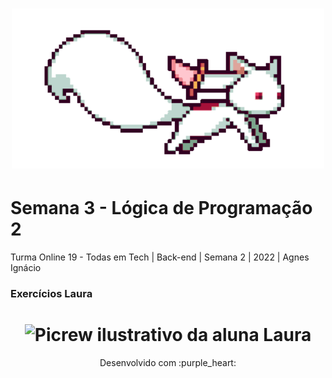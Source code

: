 <h1 align="center">
  <img src="assets/kyubey (1).gif" alt="gif Kyubei" width="500">
</h1>

# Semana 3 - Lógica de Programação 2

Turma Online 19 - Todas em Tech  | Back-end | Semana 2 | 2022 | Agnes Ignácio

### Exercícios Laura
<h1 align="center">
  <img src="assets/picrew Laura.jpg" alt="Picrew ilustrativo da aluna Laura" width="500">
</h1>

<p align="center">
Desenvolvido com :purple_heart:  
</p>

